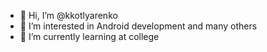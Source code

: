 - 👋 Hi, I’m @kkotlyarenko
- 👀 I’m interested in Android development and many others
- 🌱 I’m currently learning at college

<!---
kkotlyarenko/kkotlyarenko is a ✨ special ✨ repository because its `README.md` (this file) appears on your GitHub profile.
You can click the Preview link to take a look at your changes.
--->
